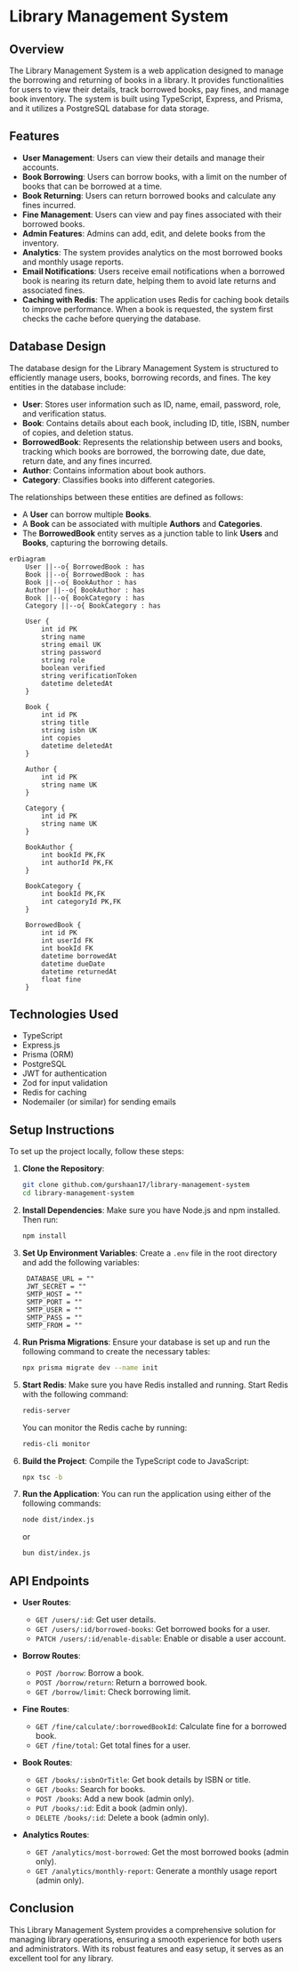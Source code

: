 # Library Management System

## Overview

The Library Management System is a web application designed to manage the borrowing and returning of books in a library. It provides functionalities for users to view their details, track borrowed books, pay fines, and manage book inventory. The system is built using TypeScript, Express, and Prisma, and it utilizes a PostgreSQL database for data storage.

## Features

- **User Management**: Users can view their details and manage their accounts.
- **Book Borrowing**: Users can borrow books, with a limit on the number of books that can be borrowed at a time.
- **Book Returning**: Users can return borrowed books and calculate any fines incurred.
- **Fine Management**: Users can view and pay fines associated with their borrowed books.
- **Admin Features**: Admins can add, edit, and delete books from the inventory.
- **Analytics**: The system provides analytics on the most borrowed books and monthly usage reports.
- **Email Notifications**: Users receive email notifications when a borrowed book is nearing its return date, helping them to avoid late returns and associated fines.
- **Caching with Redis**: The application uses Redis for caching book details to improve performance. When a book is requested, the system first checks the cache before querying the database.

## Database Design

The database design for the Library Management System is structured to efficiently manage users, books, borrowing records, and fines. The key entities in the database include:

- **User**: Stores user information such as ID, name, email, password, role, and verification status.
- **Book**: Contains details about each book, including ID, title, ISBN, number of copies, and deletion status.
- **BorrowedBook**: Represents the relationship between users and books, tracking which books are borrowed, the borrowing date, due date, return date, and any fines incurred.
- **Author**: Contains information about book authors.
- **Category**: Classifies books into different categories.

The relationships between these entities are defined as follows:

- A **User** can borrow multiple **Books**.
- A **Book** can be associated with multiple **Authors** and **Categories**.
- The **BorrowedBook** entity serves as a junction table to link **Users** and **Books**, capturing the borrowing details.

```mermaid
erDiagram
    User ||--o{ BorrowedBook : has
    Book ||--o{ BorrowedBook : has
    Book ||--o{ BookAuthor : has
    Author ||--o{ BookAuthor : has
    Book ||--o{ BookCategory : has
    Category ||--o{ BookCategory : has

    User {
        int id PK
        string name
        string email UK
        string password
        string role
        boolean verified
        string verificationToken
        datetime deletedAt
    }

    Book {
        int id PK
        string title
        string isbn UK
        int copies
        datetime deletedAt
    }

    Author {
        int id PK
        string name UK
    }

    Category {
        int id PK
        string name UK
    }

    BookAuthor {
        int bookId PK,FK
        int authorId PK,FK
    }

    BookCategory {
        int bookId PK,FK
        int categoryId PK,FK
    }

    BorrowedBook {
        int id PK
        int userId FK
        int bookId FK
        datetime borrowedAt
        datetime dueDate
        datetime returnedAt
        float fine
    }
```

## Technologies Used

- TypeScript
- Express.js
- Prisma (ORM)
- PostgreSQL
- JWT for authentication
- Zod for input validation
- Redis for caching
- Nodemailer (or similar) for sending emails

## Setup Instructions

To set up the project locally, follow these steps:

1. **Clone the Repository**:
   ```bash
   git clone github.com/gurshaan17/library-management-system
   cd library-management-system
   ```

2. **Install Dependencies**:
   Make sure you have Node.js and npm installed. Then run:
   ```bash
   npm install
   ```

3. **Set Up Environment Variables**:
   Create a `.env` file in the root directory and add the following variables:
   ```
    DATABASE_URL = ""
    JWT_SECRET = ""
    SMTP_HOST = ""
    SMTP_PORT = ""
    SMTP_USER = ""
    SMTP_PASS = ""
    SMTP_FROM = ""
   ```

4. **Run Prisma Migrations**:
   Ensure your database is set up and run the following command to create the necessary tables:
   ```bash
   npx prisma migrate dev --name init
   ```

5. **Start Redis**:
   Make sure you have Redis installed and running. Start Redis with the following command:
   ```bash
   redis-server
   ```
   You can monitor the Redis cache by running:
   ```bash
   redis-cli monitor
   ```

6. **Build the Project**:
   Compile the TypeScript code to JavaScript:
   ```bash
   npx tsc -b
   ```

7. **Run the Application**:
   You can run the application using either of the following commands:
   ```bash
   node dist/index.js
   ```
   or
   ```bash
   bun dist/index.js
   ```

## API Endpoints

- **User Routes**:
  - `GET /users/:id`: Get user details.
  - `GET /users/:id/borrowed-books`: Get borrowed books for a user.
  - `PATCH /users/:id/enable-disable`: Enable or disable a user account.

- **Borrow Routes**:
  - `POST /borrow`: Borrow a book.
  - `POST /borrow/return`: Return a borrowed book.
  - `GET /borrow/limit`: Check borrowing limit.

- **Fine Routes**:
  - `GET /fine/calculate/:borrowedBookId`: Calculate fine for a borrowed book.
  - `GET /fine/total`: Get total fines for a user.

- **Book Routes**:
  - `GET /books/:isbnOrTitle`: Get book details by ISBN or title.
  - `GET /books`: Search for books.
  - `POST /books`: Add a new book (admin only).
  - `PUT /books/:id`: Edit a book (admin only).
  - `DELETE /books/:id`: Delete a book (admin only).

- **Analytics Routes**:
  - `GET /analytics/most-borrowed`: Get the most borrowed books (admin only).
  - `GET /analytics/monthly-report`: Generate a monthly usage report (admin only).

## Conclusion

This Library Management System provides a comprehensive solution for managing library operations, ensuring a smooth experience for both users and administrators. With its robust features and easy setup, it serves as an excellent tool for any library.
